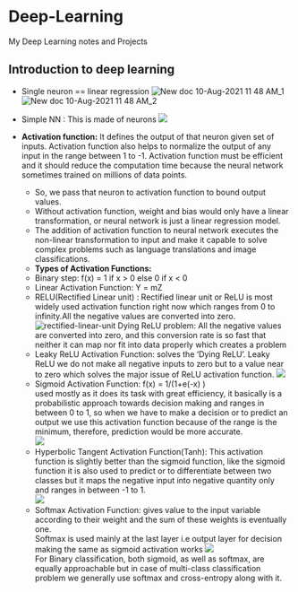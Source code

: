 # Deep-Learning
My Deep Learning notes and Projects
## Introduction to deep learning

- Single neuron == linear regression
![New doc 10-Aug-2021 11 48 AM_1](https://user-images.githubusercontent.com/87144045/128818214-fbe300f4-769c-44e5-beae-15bcb4f186fe.jpg)
![New doc 10-Aug-2021 11 48 AM_2](https://user-images.githubusercontent.com/87144045/128818288-c18b0d12-efc1-40ea-9e4e-e69429f3dd76.jpg)
- Simple NN : This is made of neurons
![](https://raw.githubusercontent.com/ashishpatel26/DeepLearning.ai-Summary/master/1-%20Neural%20Networks%20and%20Deep%20Learning/Images//Others/01.jpg)

- **Activation function:** It defines the output of that neuron given set of inputs. Activation function also helps to normalize the output of any input in the range between 1 to -1. Activation function must be efficient and it should reduce the computation time because the neural network sometimes trained on millions of data points.
  - So, we pass that neuron to activation function to bound output values.
  - Without activation function, weight and bias would only have a linear transformation, or neural network is just a linear regression model.
  - The addition of activation function to neural network executes the non-linear transformation to input and make it capable to solve complex problems such as language translations and image classifications. 
  - **Types of Activation Functions:**
  - Binary step: f(x) = 1 if x > 0  else 0 if x < 0
  -  Linear Activation Function: Y = mZ
  -  RELU(Rectified Linear unit) : Rectified linear unit or ReLU is most widely used activation function right now which ranges from 0 to infinity.All the negative values are converted into zero.
  ![rectified-linear-unit](https://user-images.githubusercontent.com/87144045/128818840-bee00e81-b2dd-4e3f-bcd4-1cc9d68b8a2e.jpg)
  Dying ReLU problem: All the negative values are converted into zero, and this conversion rate is so fast that neither it can map nor fit into data properly which creates a problem
  - Leaky ReLU Activation Function: solves the ‘Dying ReLU’. Leaky ReLU we do not make all negative inputs to zero but to a value near to zero which solves the major issue of ReLU activation function.
  ![](https://lh4.googleusercontent.com/80MrETh1PCKnwG9LzvuwDjKB3RP9E3y8Ghai_lFoaaJiWhrHZ5byujOzYYFVev3vIxoy-ObqjAavFM-aBIcbXVWToMhWu8r8eEEOl8bJdZ-joTIjAlQnbvpzZFmBD7RMtS5JiDRL)
  -  Sigmoid Activation Function: f(x) = 1/(1+e(-x) )  
     used mostly as it does its task with great efficiency, it basically is a probabilistic approach towards decision making and ranges in between 0 to 1, so when we have to make a decision or to predict an output we use this activation function because of the range is the minimum, therefore, prediction would be more accurate.  
  ![](https://lh4.googleusercontent.com/6OrAFufn0HyLY1Rfn36OuZNG-4BRYuFqJyGNTRl6CW0fwFizWK36Nk4uxFfCpxGi5H-8XigIPbXaS9JPCu2TYjbCDnYzZ_qRiIjthfi42sDNcErW9AgNaTroit6CjEknHJxO914J)
  - Hyperbolic Tangent Activation Function(Tanh): This activation function is slightly better than the sigmoid function, like the sigmoid function it is also used to predict or to differentiate between two classes but it maps the negative input into negative quantity only and ranges in between -1 to  1.  
  ![](https://lh6.googleusercontent.com/DcCGRp1XSzCaI8k614tJv_96dSUCiPBbncukrqzsvqhCQlxwubc2iB2xIcBLeXFElHTT1w5ejPkrlV-ye2RKFkJL5l6mzw28fp-T1VBX5Z9Up-3KJcRV9dIz8K3xO_WZ2-F9L3xX)
  - Softmax Activation Function: gives value to the input variable according to their weight and the sum of these weights is eventually one.  
   Softmax is used mainly at the last layer i.e output layer for decision making the same as sigmoid activation works
   ![](https://lh5.googleusercontent.com/IL52WzEWdVcfhpKScPD-pUE3VTDbPjo3Genu5I1REyrdhEQ0HGQulOvdMF2NnEXndQov-h7qKWwheg-2y0O-4Od0AZ16BTp2mZIAHwRRKgGT7NxZzhc2HSgkHYHtxZXUX2RAFpao)  
   For Binary classification, both sigmoid, as well as softmax, are equally approachable but in case of multi-class classification problem we generally use softmax and cross-entropy along with it.
   

